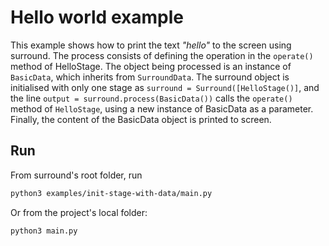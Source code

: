 # Hello world example
This example shows how to print the text *"hello"* to the screen using surround.
The process consists of defining the operation in the `operate()` method of HelloStage. 
The object being processed is an instance of `BasicData`, which inherits from `SurroundData`.
The surround object is initialised with only one stage as `surround = Surround([HelloStage()]`, 
and the line `output = surround.process(BasicData())` calls the `operate()` method of `HelloStage`, 
using a new instance of BasicData as a parameter.
Finally, the content of the BasicData object is printed to screen.
## Run
From surround's root folder, run 
```bash
python3 examples/init-stage-with-data/main.py
```
Or from the project's local folder:
```bash
python3 main.py
```